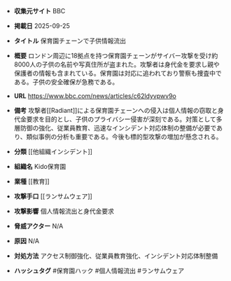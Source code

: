 - **収集元サイト**
BBC

- **掲載日**
2025-09-25

- **タイトル**
保育園チェーンで子供情報流出

- **概要**
ロンドン周辺に18拠点を持つ保育園チェーンがサイバー攻撃を受け約8000人の子供の名前や写真住所が盗まれた。攻撃者は身代金を要求し親や保護者の情報も含まれている。保育園は対応に追われており警察も捜査中である。子供の安全確保が急務である。

- **URL**
https://www.bbc.com/news/articles/c62ldyvpwv9o

- **備考**
攻撃者[[Radiant]]による保育園チェーンへの侵入は個人情報の窃取と身代金要求を目的とし、子供のプライバシー侵害が深刻である。対策として多層防御の強化、従業員教育、迅速なインシデント対応体制の整備が必要であり、類似事例の分析も重要である。今後も標的型攻撃の増加が懸念される。

- **分類**
[[他組織インシデント]]

- **組織名**
Kido保育園

- **業種**
[[教育]]

- **攻撃手口**
[[ランサムウェア]]

- **攻撃影響**
個人情報流出と身代金要求

- **脅威アクター**
N/A

- **原因**
N/A

- **対処方法**
アクセス制御強化、従業員教育強化、インシデント対応体制整備

- **ハッシュタグ**
#保育園ハック #個人情報流出 #ランサムウェア
